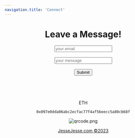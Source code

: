 ```yaml
---
navigation.title: 'Connect'
---
```

#
<center><h1>Leave a Message!</h1>
<form
  action="https://formspree.io/f/xoqoykgp"
  method="POST"
>
  <label>
  <input type="email" placeholder="your email" name="email">
  </label><br><br>
  <label>
 <input placeholder="your message"name="message">
  </label><br><br>
 <button type="submit">Submit</button>
</form>
<br><br>


<br>ETH






```bash
0x097e0dda06abc2ecfac77f4af56eecc5a80cb68f
```

![qrcode.png](/qrcode.png)

<p><a href="https://https://sudo-self-content-wind.nuxt.space/contact">JesseJesse.com&nbsp&copy2023</p>


 

